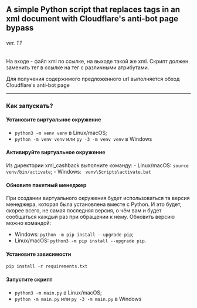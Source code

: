 ## A simple Python script that replaces tags in an xml document with Cloudflare's anti-bot page bypass

###### ver. 1.1


 На входе - файл xml по ссылке, на выходе такой же xml.
 Скрипт должен заменить тег <count> в ссылке на тег <outlet> с различными атрибутами.

 Для получения содержимого предложенного url выполняется обход Cloudflare's anti-bot page

***
### Как запускать?

#### Установите виртуальное окружение

-   `python3 -m venv venv` в Linux/macOS;
-   `python -m venv venv` или `py -3 -m venv venv` в Windows

#### Активируйте виртуальное окружение

Из директории xml_cashback выполните команду:
    -   Linux/macOS: `source venv/bin/activate`;
    -   Windows: ` venv\Scripts\activate.bat`

#### Обновите пакетный менеджер
  При создании виртуального окружения будет использоваться та версия менеджера, которая была установлена вместе с Python. И это будет, скорее всего, не самая последняя версия, о чём вам и будет сообщаться каждый раз при обращении к нему.
  Обновить версию можно командой:

-   Windows: `python -m pip install --upgrade pip`;
-   Linux/macOS: `python3 -m pip install --upgrade pip`.


#### Установите зависимости

`pip install -r requirements.txt`

#### Запустите скрипт

-   `python3 -m main.py` в Linux/macOS;
-   `python -m main.py` или `py -3 -m main.py` в Windows